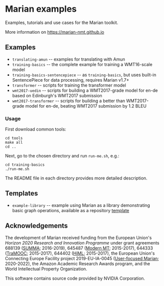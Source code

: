 # Marian examples

Examples, tutorials and use cases for the Marian toolkit.

More information on https://marian-nmt.github.io

## Examples
* `translating-amun` -- examples for translating with Amun
* `training-basics` -- the complete example for training a WMT16-scale model
* `training-basics-sentencepiece` -- as `training-basics`, but uses built-in SentencePiece for data processing, requires Marian v1.7+
* `transformer` -- scripts for training the transformer model
* `wmt2017-uedin` -- scripts for building a WMT2017-grade model for en-de based on Edinburgh's WMT2017 submission
* `wmt2017-transformer` -- scripts for building a better than WMT2017-grade model for en-de, beating WMT2017 submission by 1.2 BLEU

### Usage

First download common tools:
```shell
cd tools
make all
cd ..
```

Next, go to the chosen directory and run `run-me.sh`, e.g.:
```shell
cd training-basics
./run-me.sh
```

The README file in each directory provides more detailed description.

## Templates
* `example-library` -- example using Marian as a library demonstrating basic graph operations, available as a repository [template](https://github.com/marian-nmt/marian-example-library/generate)

## Acknowledgements

The development of Marian received funding from the European Union's
_Horizon 2020 Research and Innovation Programme_ under grant agreements
688139 ([SUMMA](http://www.summa-project.eu); 2016-2019),
645487 ([Modern MT](http://www.modernmt.eu); 2015-2017),
644333 ([TraMOOC](http://tramooc.eu/); 2015-2017),
644402 ([HiML](http://www.himl.eu/); 2015-2017),
the European Union's Connecting Europe Facility project
2019-EU-IA-0045 ([User-focused Marian](https://marian-project.eu); 2020-2022),
the Amazon Academic Research Awards program, and
the World Intellectual Property Organization.

This software contains source code provided by NVIDIA Corporation.
